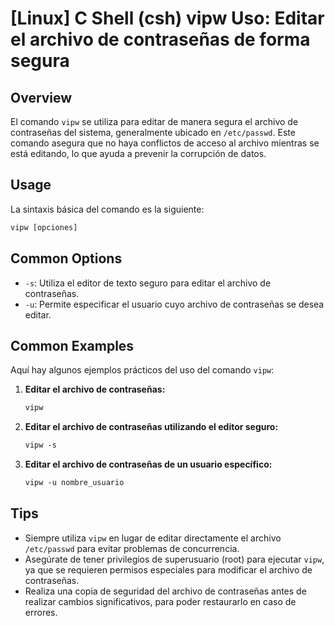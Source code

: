 # [Linux] C Shell (csh) vipw Uso: Editar el archivo de contraseñas de forma segura

## Overview
El comando `vipw` se utiliza para editar de manera segura el archivo de contraseñas del sistema, generalmente ubicado en `/etc/passwd`. Este comando asegura que no haya conflictos de acceso al archivo mientras se está editando, lo que ayuda a prevenir la corrupción de datos.

## Usage
La sintaxis básica del comando es la siguiente:

```csh
vipw [opciones]
```

## Common Options
- `-s`: Utiliza el editor de texto seguro para editar el archivo de contraseñas.
- `-u`: Permite especificar el usuario cuyo archivo de contraseñas se desea editar.

## Common Examples
Aquí hay algunos ejemplos prácticos del uso del comando `vipw`:

1. **Editar el archivo de contraseñas:**

   ```csh
   vipw
   ```

2. **Editar el archivo de contraseñas utilizando el editor seguro:**

   ```csh
   vipw -s
   ```

3. **Editar el archivo de contraseñas de un usuario específico:**

   ```csh
   vipw -u nombre_usuario
   ```

## Tips
- Siempre utiliza `vipw` en lugar de editar directamente el archivo `/etc/passwd` para evitar problemas de concurrencia.
- Asegúrate de tener privilegios de superusuario (root) para ejecutar `vipw`, ya que se requieren permisos especiales para modificar el archivo de contraseñas.
- Realiza una copia de seguridad del archivo de contraseñas antes de realizar cambios significativos, para poder restaurarlo en caso de errores.